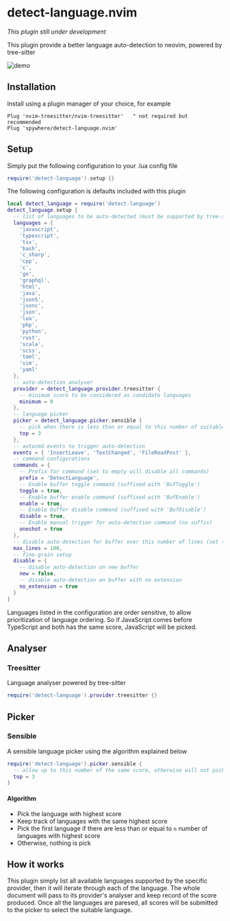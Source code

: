 # detect-language.nvim

_This plugin still under development_

This plugin provide a better language auto-detection to neovim, powered by tree-sitter

![demo](https://user-images.githubusercontent.com/1087399/133861833-9e221aca-0a9e-471a-8501-31893e3a3596.gif)

## Installation

Install using a plugin manager of your choice, for example

```viml
Plug 'nvim-treesitter/nvim-treesitter'   " not required but recommended
Plug 'spywhere/detect-language.nvim'
```

## Setup

Simply put the following configuration to your .lua config file

```lua
require('detect-language').setup {}
```

The following configuration is defaults included with this plugin

```lua
local detect_language = require('detect-language')
detect_language.setup {
  -- list of languages to be auto-detected (must be supported by tree-sitter)
  languages = {
    'javascript',
    'typescript',
    'tsx',
    'bash',
    'c_sharp',
    'cpp',
    'c',
    'go',
    'graphql',
    'html',
    'java',
    'json5',
    'jsonc',
    'json',
    'lua',
    'php',
    'python',
    'rust',
    'scala',
    'scss',
    'toml',
    'vim',
    'yaml'
  },
  -- auto-detection analyser
  provider = detect_language.provider.treesitter {
    -- minimum score to be considered as candidate languages
    minimum = 0
  },
  -- language picker
  picker = detect_language.picker.sensible {
    -- pick when there is less than or equal to this number of suitable languages
    top = 3
  },
  -- autocmd events to trigger auto-detection
  events = { 'InsertLeave', 'TextChanged', 'FileReadPost' },
  -- command configurations
  commands = {
    -- Prefix for command (set to empty will disable all commands)
    prefix = 'DetectLanguage',
    -- Enable buffer toggle command (suffixed with 'BufToggle')
    toggle = true,
    -- Enable buffer enable command (suffixed with 'BufEnable')
    enable = true,
    -- Enable buffer disable command (suffixed with 'BufDisable')
    disable = true,
    -- Enable manual trigger for auto-detection command (no suffix)
    oneshot = true
  },
  -- disable auto-detection for buffer over this number of lines (set to 0 for no limit)
  max_lines = 100,
  -- fine-grain setup
  disable = {
    -- disable auto-detection on new buffer
    new = false,
    -- disable auto-detection on buffer with no extension
    no_extension = true
  }
}
```

Languages listed in the configuration are order sensitive, to allow prioritization of language ordering.
So if JavaScript comes before TypeScript and both has the same score, JavaScript will be picked.

## Analyser

### Treesitter

Language analyser powered by tree-sitter

```lua
require('detect-language').provider.treesitter {}
```

## Picker

### Sensible

A sensible language picker using the algorithm explained below

```lua
require('detect-language').picker.sensible {
  -- allow up to this number of the same score, otherwise will not pick
  top = 3
}
```

#### Algorithm

- Pick the language with highest score
- Keep track of languages with the same highest score
- Pick the first language if there are less than or equal to `n` number of languages with highest score
- Otherwise, nothing is pick

## How it works

This plugin simply list all available languages supported by the specific provider,
then it will iterate through each of the language. The whole document will pass
to its provider's analyser and keep record of the score produced. Once all the
languages are paresed, all scores will be submitted to the picker to select the
suitable language.
